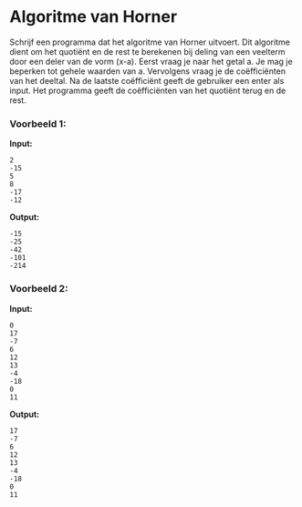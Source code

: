 # Algoritme van Horner

Schrijf een programma dat het algoritme van Horner uitvoert. Dit algoritme dient om het quotiënt en de rest te berekenen bij deling van een veelterm door een deler van de vorm (x-a).
Eerst vraag je naar het getal a. Je mag je beperken tot gehele waarden van a.
Vervolgens vraag je de coëfficiënten van het deeltal. Na de laatste coëfficiënt geeft de gebruiker een enter als input.
Het programma geeft de coëfficiënten van het quotiënt terug en de rest.



### Voorbeeld 1:

**Input:**
	
	2
	-15
	5
	8
	-17
	-12
	

**Output:**
	
	-15
	-25
	-42
	-101
	-214



### Voorbeeld 2:

**Input:**
	
	0
	17
	-7
	6
	12
	13
	-4
	-18
	0
	11
	

**Output:**
	
	17
	-7
	6
	12
	13
	-4
	-18
	0
	11

